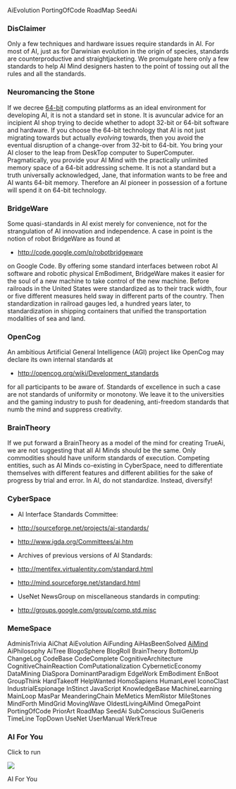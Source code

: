 AiEvolution PortingOfCode RoadMap SeedAi


### DisClaimer ###

Only a few techniques and hardware issues require standards in AI.
For most of AI, just as for Darwinian evolution in the origin of
species, standards are counterproductive and straightjacketing.
We promulgate here only a few standards to help AI Mind designers
hasten to the point of tossing out all the rules and all the standards.


### Neuromancing the Stone ###

If we decree [64-bit](http://en.wikipedia.org/wiki/64-bit) computing platforms
as an ideal environment for developing AI, it is not a standard set in stone.
It is avuncular advice for an incipient AI shop trying to decide
whether to adopt 32-bit or 64-bit software and hardware. If you
choose the 64-bit technology that AI is not just migrating towards
but actually _evolving_ towards, then you avoid the eventual disruption
of a change-over from 32-bit to 64-bit. You bring your AI closer
to the leap from DeskTop computer to SuperComputer.
Pragmatically, you provide your AI Mind with the practically unlimited
memory space of a 64-bit addressing scheme. It is not a standard but
a truth universally acknowledged, Jane, that information wants to be
free and AI wants 64-bit memory. Therefore an AI pioneer in possession
of a fortune will spend it on 64-bit technology.


### BridgeWare ###

Some quasi-standards in AI exist merely for convenience, not
for the strangulation of AI innovation and independence.
A case in point is the notion of robot BridgeWare as found at

  * http://code.google.com/p/robotbridgeware

on Google Code. By offering some standard interfaces between
robot AI software and robotic physical EmBodiment, BridgeWare
makes it easier for the soul of a new machine to take control
of the new machine. Before railroads in the United States were
standardized as to their track width, four or five different
measures held sway in different parts of the country. Then
standardization in railroad gauges led, a hundred years later,
to standardization in shipping containers that unified the
transportation modalities of sea and land.


### OpenCog ###

An ambitious Artificial General Intelligence (AGI) project like
OpenCog may declare its own internal standards at

  * http://opencog.org/wiki/Development_standards

for all participants to be aware of. Standards of excellence in
such a case are not standards of uniformity or monotony. We leave it
to the universities and the gaming industry to push for deadening,
anti-freedom standards that numb the mind and suppress creativity.


### BrainTheory ###

If we put forward a BrainTheory as a model of the mind for creating
TrueAi, we are not suggesting that all AI Minds should be the same.
Only commodities should have uniform standards of execution.
Competing entities, such as AI Minds co-existing in CyberSpace,
need to differentiate themselves with different features and
different abilities for the sake of progress by trial and error.
In AI, do not standardize. Instead, diversify!


### CyberSpace ###

  * AI Interface Standards Committee:
  * http://sourceforge.net/projects/ai-standards/
  * http://www.igda.org/Committees/ai.htm

  * Archives of previous versions of AI Standards:
  * http://mentifex.virtualentity.com/standard.html
  * http://mind.sourceforge.net/standard.html

  * UseNet NewsGroup on miscellaneous standards in computing:
  * http://groups.google.com/group/comp.std.misc


### MemeSpace ###

AdminisTrivia AiChat AiEvolution AiFunding
AiHasBeenSolved [AiMind](http://aimind-i.com) AiPhilosophy AiTree BlogoSphere BlogRoll BrainTheory BottomUp ChangeLog CodeBase CodeComplete CognitiveArchitecture CognitiveChainReaction ComPutationalization CyberneticEconomy DataMining DiaSpora DominantParadigm EdgeWork EmBodiment EnBoot GroupThink HardTakeoff HelpWanted HomoSapiens HumanLevel IconoClast IndustrialEspionage InStinct JavaScript KnowledgeBase MachineLearning MainLoop MasPar MeanderingChain MeMetics MemRistor MileStones MindForth MindGrid MovingWave OldestLivingAiMind OmegaPoint PortingOfCode PriorArt RoadMap SeedAi SubConscious SuiGeneris TimeLine TopDown UseNet UserManual WerkTreue


### AI For You ###

Click to run

[![](http://farm1.static.flickr.com/51/179758367_f283f0d6e0_s.jpg)](http://www.scn.org/~mentifex/Mind.html)

AI For You